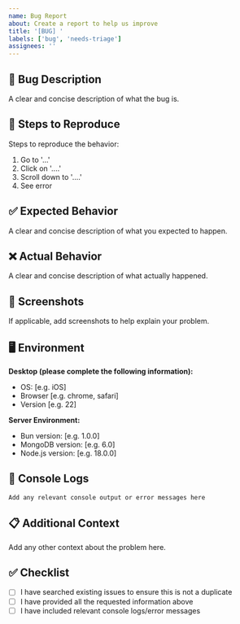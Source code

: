 ```yaml
---
name: Bug Report
about: Create a report to help us improve
title: '[BUG] '
labels: ['bug', 'needs-triage']
assignees: ''
---
```


## 🐛 Bug Description

A clear and concise description of what the bug is.

## 🔄 Steps to Reproduce

Steps to reproduce the behavior:

1. Go to '...'
2. Click on '....'
3. Scroll down to '....'
4. See error

## ✅ Expected Behavior

A clear and concise description of what you expected to happen.

## ❌ Actual Behavior

A clear and concise description of what actually happened.

## 📸 Screenshots

If applicable, add screenshots to help explain your problem.

## 🖥️ Environment

**Desktop (please complete the following information):**
- OS: [e.g. iOS]
- Browser [e.g. chrome, safari]
- Version [e.g. 22]

**Server Environment:**
- Bun version: [e.g. 1.0.0]
- MongoDB version: [e.g. 6.0]
- Node.js version: [e.g. 18.0.0]

## 📝 Console Logs

```
Add any relevant console output or error messages here
```

## 📋 Additional Context

Add any other context about the problem here.

## ✅ Checklist

- [ ] I have searched existing issues to ensure this is not a duplicate
- [ ] I have provided all the requested information above
- [ ] I have included relevant console logs/error messages